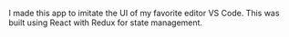 I made this app to imitate the UI of my favorite editor VS Code.
This was built using React with Redux for state management.
